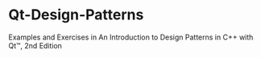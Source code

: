 # Qt-Design-Patterns
Examples and Exercises in An Introduction to Design Patterns in C++ with Qt™, 2nd Edition
